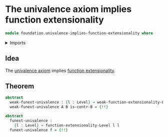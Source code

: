 # The univalence axiom implies function extensionality

```agda
module foundation.univalence-implies-function-extensionality where
```

<details><summary>Imports</summary>

```agda
open import foundation.dependent-pair-types
open import foundation.equivalence-induction
open import foundation.function-extensionality
open import foundation.postcomposition-functions
open import foundation.type-arithmetic-dependent-pair-types
open import foundation.universe-levels
open import foundation.weak-function-extensionality

open import foundation-core.contractible-maps
open import foundation-core.contractible-types
open import foundation-core.fibers-of-maps
open import foundation-core.function-types
open import foundation-core.homotopies
open import foundation-core.identity-types
open import foundation-core.transport-along-identifications
```

</details>

## Idea

The [univalence axiom](foundation-core.univalence.md) implies
[function extensionality](foundation.function-extensionality.md).

## Theorem

```agda
abstract
  weak-funext-univalence : {l : Level} → weak-function-extensionality-Level l l
  weak-funext-univalence A B is-contr-B = {!!}

abstract
  funext-univalence :
    {l : Level} → function-extensionality-Level l l
  funext-univalence f = {!!}
```
